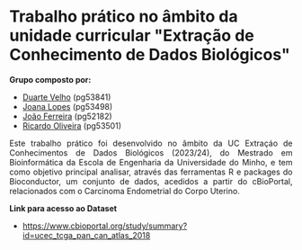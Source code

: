 # Trabalho prático no âmbito da unidade curricular "Extração de Conhecimento de Dados Biológicos"


**Grupo composto por:**
- [Duarte Velho](https://github.com/duartebred) (pg53841)
- [Joana Lopes](https://github.com/joanalopes0711) (pg53498)
- [João Ferreira](https://github.com/B-Neil) (pg52182)
- [Ricardo Oliveira](https://github.com/ricardofoliveira61) (pg53501)

 

<div align="justify">
Este trabalho prático foi desenvolvido no âmbito da UC Extraçáo de Conhecimentos de Dados Biológicos (2023/24), do Mestrado em Bioinformática da Escola de Engenharia da Universidade do Minho, e tem como objetivo principal analisar, através das ferramentas R e packages do Bioconductor, um conjunto de dados, acedidos a partir do cBioPortal, relacionados com o Carcinoma Endometrial do Corpo Uterino. 
</div>




**Link para acesso ao Dataset**
- https://www.cbioportal.org/study/summary?id=ucec_tcga_pan_can_atlas_2018
  
